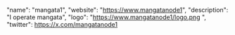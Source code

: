 "name": "mangata1",
  "website": "https://www.mangatanode1",
  "description": "I operate mangata",
  "logo": "https://www.mangatanode1/logo.png ",
  "twitter": https://x.com/mangatanode1 
